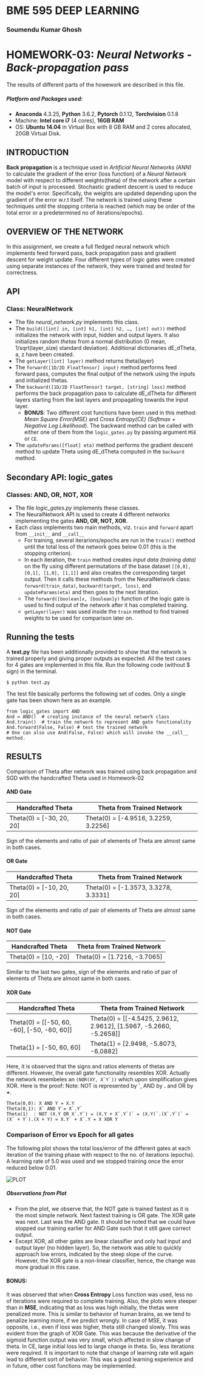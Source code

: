 # **BME 595 DEEP LEARNING**

### **Soumendu Kumar Ghosh**


# **HOMEWORK-03:** *Neural Networks - Back-propagation pass*

The results of different parts of the howework are described in this file.

##### Platform and Packages used:
- **Anaconda** 4.3.25, **Python** 3.6.2, **Pytorch** 0.1.12, **Torchvision** 0.1.8
- Machine: **Intel core i7** (4 cores), **16GB RAM**
- OS: **Ubuntu 14.04** in Virtual Box with 8 GB RAM and 2 cores allocated, 20GB Virtual Disk.

## **INTRODUCTION**
**Back propagation** is a technique used in *Artificial Neural Networks (ANN)* to calculate the gradient of the error (loss function) of a *Neural Network* model with respect to different weights(theta) of the network after a certain batch of input is processed. Stochastic gradient descent is used to reduce the model's error. Specifically, the weights are updated depending upon the gradient of the error w.r.t itself. The network is trained using these techniques until the stopping criteria is reached (which may be order of the total error or a predetermined no of iterations/epochs).

## **OVERVIEW OF THE NETWORK**
In this assignment, we create a full fledged neural network which implements feed forward pass, back propagation pass and gradient descent for weight update. Four different types of logic gates were created using separate instances of the network, they were trained and tested for correctness.

## **API**
### Class: NeuralNetwork
 - The file *neural_network.py* implements this class.
 - The `build(([int] in, [int] h1, [int] h2, …, [int] out))` method initializes the network with input, hidden and output layers. It also initializes random *thetas* from a normal distribution (0 mean, 1/sqrt(layer_size) standard deviation). Additional dictionaries dE_dTheta, a, z have been created.
 - The `getLayer([int] layer)` method returns theta(layer)
 - The `forward([1D/2D FloatTensor] input)` method performs feed forward pass, computes the final output of the network using the inputs and initialized thetas.
 - The `backward([1D/2D FloatTensor] target, [string] loss)` method performs the back propagation pass to calculate dE_dTheta for different layers starting from the last layers and propagating towards the input layer.
   - **BONUS**: Two different cost functions have been used in this method: *Mean Square Error(MSE)* and *Cross Entropy(CE) (Softmax + Negative Log Likelihood)*. The backward method can be called with either one of them from the `logic_gates.py` by passing argument `MSE` or `CE`.
 - The `updateParams([float] eta)` method performs the gradient descent method to update Theta using dE_dTheta computed in the `backward` method.
 
## **Secondary API: logic_gates**
### Classes: AND, OR, NOT, XOR
- The file *logic_gates.py* implements these classes.
- The NeuralNetwork API is used to create 4 different networks implementing the gates **AND, OR, NOT, XOR**.
- Each class implements two main methods, viz. `train` and `forward` apart from `__init__` and `__call__`
  - For training, several iterarions/epochs are run in the `train()` method until the total loss of the network goes below 0.01 (this is the stopping criterion).
  - In each iteration, the `train` method creates *input data (training data)* on the fly using different permutations of the base dataset `[[0,0], [0,1], [1,0], [1,1]]` and also creates the corresponding target output. Then it calls these methods from the NeuralNetwork class: `forward(train_data)`, `backward(target, loss)`, and `updateParams(eta)` and then goes to the next iteration.
  - The `forward([boolean]x, [boolean]y)` function of the logic gate is used to find output of the network after it has completed training.
  - `getLayer(layer)` was used inside the `train` method to find trained weights to be used for comparison later on.
  
## Running the tests
A **test.py** file has been additionally provided to show that the network is trained properly and giving proper outputs as expected. All the test cases for 4 gates are implemented in this file. Run the following code (without $ sign) in the terminal.

```
$ python test.py
```
The test file basically performs the following set of codes. Only a single gate has been shown here as an example.
```
from logic_gates import AND
And = AND()  # creating instance of the neural network class
And.train()  # train the network to represent AND gate functionality
And.forward(False, False) # test the trained network
# One can also use And(False, False) which will invoke the __call__ method.
```

## **RESULTS**
Comparison of Theta after network was trained using back propagation and SGD with the handcrafted Theta used in Homework-02
#### **AND Gate**

| Handcrafted Theta | Theta from Trained Network|
|------|------|
|Theta(0) = [-30,  20,  20] | Theta(0) = [-4.9516,  3.2259,  3.2256]|

Sign of the elements and ratio of pair of elements of Theta are almost same in both cases. 

#### **OR Gate**

| Handcrafted Theta | Theta from Trained Network|
|------|------|
|Theta(0) = [-10,  20,  20] | Theta(0) = [-1.3573,  3.3278,  3.3331]|

Sign of the elements and ratio of pair of elements of Theta are almost same in both cases. 

#### **NOT Gate**

| Handcrafted Theta | Theta from Trained Network|
|------|------|
|Theta(0) = [10, -20] | Theta(0) = [1.7216, -3.7065]|

Similar to the last two gates, sign of the elements and ratio of pair of elements of Theta are almost same in both cases. 

#### **XOR Gate**

| Handcrafted Theta | Theta from Trained Network|
|------|------|
|Theta(0) = [[-50,  60, -60], [-50, -60,  60]] | Theta(0) = [[-4.5425,  2.9612,  2.9612], [1.5967, -5.2660, -5.2658]]|
|Theta(1) = [-50, 60,  60] | Theta(1) = [2.9498, -5.8073, -6.0882]|

Here, it is observed that the signs and ratios elements of thetas are different. However, the overall gate functionality resembles XOR. Actually the network resembeles an ```(NOR(XY, X`Y`))``` which upon simplification gives XOR. Here is the proof:
Note: NOT is represented by **`**, AND by **.** and OR by **+**.

```
Theta(0,0): X AND Y = X.Y
Theta(0,1): X` AND Y`= X`.Y`
Theta(1)  : NOT (X.Y OR X`.Y`) = (X.Y + X`.Y`)` = (X.Y)`.(X`.Y`)` = (X` + Y`).(X + Y) = X.Y` + X`.Y = X XOR Y
```
### Comparison of Error vs Epoch for all gates
The following plot shows the total loss/error of the different gates at each iteration of the training phase with respect to the no. of iterations (epochs). A learning rate of 5.0 was used and we stopped training once the error reduced below 0.01.

![PLOT](https://github.com/soumendukrg/BME595_DeepLearning/blob/master/Homework-03/Error_vs_Epoch.png)
 
##### Observations from Plot
- From the plot, we observe that, the NOT gate is trained fastest as it is the most simple network. Next fastest training is OR gate. The XOR gate was next. Last was the AND gate. It should be noted that we could have stopped our training earlier for AND Gate such that it still gave correct output.
- Except XOR, all other gates are linear classifier and only had input and output layer (no hidden layer). So, the network was able to quickly approach low errors, indicated by the steep slope of the curve. However, the XOR gate is a non-linear classifier, hence, the change was more gradual in this case.

#### BONUS:
It was observed that when **Cross Entropy** Loss function was used, less no of iterations were required to complete training. Also, the plots were steeper than in **MSE**, indicating that as loss was high initially, the thetas were penalized more. This is similar to behavior of human brains, as we tend to penalize learning more, if we predict wrongly. In case of MSE, it was opposite, i.e., even if loss was higher, theta still changed slowly. This was evident from the graph of XOR Gate. This was because the derivative of the sigmoid function output was very small, which affected in slow change of theta. In CE, large initial loss led to large change in theta. So, less iterations were required. It is important to note that change of learning rate will again lead to different sort of behavior. This was a good learning experience and in future, other cost functions may be implemented.

